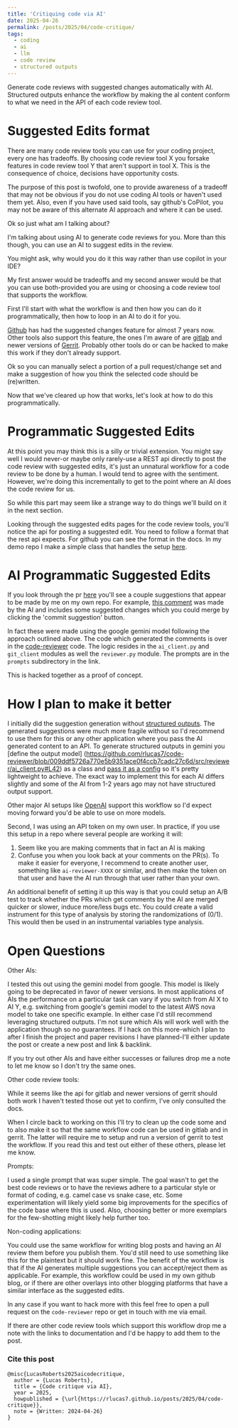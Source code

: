 ```yaml
---
title: 'Critiquing code via AI'
date: 2025-04-26
permalink: /posts/2025/04/code-critique/
tags:
  - coding
  - ai
  - llm
  - code review
  - structured outputs
---
```


Generate code reviews with suggested changes automatically with AI.
Structured outputs enhance the workflow by making the aI content conform to
what we need in the API of each code review tool.

Suggested Edits format
======

There are many code review tools you can use for your coding project, every one
has tradeoffs.
By choosing code review tool X you forsake features in code review tool Y that
aren't support in tool X.
This is the consequence of choice, decisions have opportunity costs.

The purpose of this post is twofold, one to provide awareness of a tradeoff that
may not be obvious if you do not use coding AI tools or haven't used them yet.
Also, even if you have used said tools, say github's CoPilot, you may not be
aware of this alternate AI approach and where it can be used.

Ok so just what am I talking about?

I'm talking about using AI to generate code reviews for you. More than this
though, you can use an AI to suggest edits in the review.

You might ask, why would you do it this way rather than use copilot in your IDE?

My first answer would be tradeoffs and my second answer would be that you can
use both-provided you are using or choosing a code review tool that supports the
workflow.

First I'll start with what the workflow is and then how you can do it
programmatically, then how to loop in an AI to do it for you.

[Github](https://github.blog/changelog/2018-10-16-suggested-changes/) has had
the suggested changes feature for almost 7 years now. Other tools also support
this feature, the ones I'm aware of are
[gitlab](https://docs.gitlab.com/api/suggestions/) and newer versions of
[Gerrit](https://gerrit-review.googlesource.com/Documentation/user-suggest-edits.html).
Probably other tools do or can be hacked to make this work if they don't
already support.

Ok so you can manually select a portion of a pull request/change set and make
a suggestion of how you think the selected code should be (re)written.

Now that we've cleared up how that works, let's look at how to do this
programmatically.

Programmatic Suggested Edits
======

At this point you may think this is a silly or trivial extension. You might say
well I would never-or maybe only rarely-use a REST api directly to post the
code review with suggested edits, it's just an unnatural workflow for a code
review to be done by a human. I would tend to agree with the sentiment.
However, we're doing this incrementally to get to the point where an AI does
the code review for us.

So while this part may seem like a strange way to do things we'll build on it
in the next section.

Looking through the suggested edits pages for the code review tools, you'll
notice the api for posting a suggested edit. You need to follow a format that
the rest api expects. For github you can see the format in the docs. In my demo
repo I make a simple class that handles the setup
[here](https://github.com/rlucas7/code-reviewer/blob/009ddf5726a770e5b9351ace0f4ccb7cadc27c6d/src/reviewer/ai_client.py#L42).


AI Programmatic Suggested Edits
======

If you look through the pr [here](https://github.com/rlucas7/suggerere/pull/1)
you'll see a couple suggestions that appear to be made by me on my own repo.
For example, [this comment](https://github.com/rlucas7/suggerere/pull/1#discussion_r1986436865)
was made by the AI and includes some suggested changes which you could merge by clicking the 'commit suggestion' button.

<TODO add screenshot>

In fact these were made using the google gemini model following the approach
outlined above. The code which generated the comments is over in the
[code-reviewer](https://github.com/rlucas7/code-reviewer/tree/main/src/reviewer)
code. The logic resides in the `ai_client.py` and `git_client` modules as well
the `reviewer.py` module. The prompts are in the `prompts`
subdirectory in the link.

This is hacked together as a proof of concept.

How I plan to make it better
======

I initially did the suggestion generation without
[structured outputs](https://ai.google.dev/gemini-api/docs/structured-output?lang=python).
The generated suggestions were much more fragile without so I'd recommend to use
them for this or any other application where you pass the AI generated content
to an API. To generate structured outputs in gemini you [define the output model]
(https://github.com/rlucas7/code-reviewer/blob/009ddf5726a770e5b9351ace0f4ccb7cadc27c6d/src/reviewer/ai_client.py#L42) as a
class and [pass it as a config](https://github.com/rlucas7/code-reviewer/blob/009ddf5726a770e5b9351ace0f4ccb7cadc27c6d/src/reviewer/ai_client.py#L79)
so it's pretty lightweight to achieve. The exact way to implement this for each
AI differs slightly and some of the AI from 1-2 years ago may not have structured output support.

Other major AI setups like [OpenAI](https://platform.openai.com/docs/guides/structured-outputs?api-mode=responses)
support this workflow so I'd expect moving forward you'd be able to use on more models.


Second, I was using an API token on my own user. In practice, if you use this
setup in a repo where several people are working it will:
1. Seem like you are making comments that in fact an AI is making
2. Confuse you when you look back at your comments on the PR(s).
To make it easier for everyone, I recommend to create another user, something
like `ai-reviewer-XXXX` or similar, and then make the token on that user and
have the AI run through that user rather than your own.

An additional benefit of setting it up this way is that you could setup an A/B
test to track whether the PRs which get comments by the AI are merged quicker
or slower, induce more/less bugs etc. You could create a valid instrument for
this type of analysis by storing the randomizations of (0/1). This would then
be used in an instrumental variables type analysis.

Open Questions
======

Other AIs:

I tested this out using the gemini model from google. This model is
likely going to be deprecated in favor of newer versions. In most applications
of AIs the performance on a particular task can vary if you switch from AI X to
AI Y, e.g. switching from google's gemini model to the latest AWS nova model to
take one specific example. In either case I'd still recommend leveraging
structured outputs. I'm not sure which AIs will work well with the application
though so no guarantees. If I hack on this more-which I plan to after I finish
the project and paper revisions I have planned-I'll either update the post or
create a new post and link & backlink.

If you try out other AIs and have either successes or failures drop me a note to
let me know so I don't try the same ones.


Other code review tools:

While it seems like the api for gitlab and newer versions of gerrit should both
work I haven't tested those out yet to confirm, I've only consulted the docs.

When I circle back to working on this I'll try to clean up the code some and to
also make it so that the same workflow code can be used in gitlab and in gerrit.
The latter will require me to setup and run a version of gerrit to test the
workflow. If you read this and test out either of these others, please let me
know.


Prompts:

I used a single prompt that was super simple. The goal wasn't to get the best
code reviews or to have the reviews adhere to a particular style or format of
coding, e.g. camel case vs snake case, etc. Some experimentation will likely
yield some big improvements for the specifics of the code base where this is
used. Also, choosing better or more exemplars for the few-shotting might likely
help further too.


Non-coding applications:

You could use the same workflow for writing blog posts and having an AI review
them before you publish them. You'd still need to use something like this for
the plaintext but it should work fine. The benefit of the workflow is that if
the AI generates multiple suggestions you can accept/reject them as applicable.
For example, this workflow could be used in my own github blog, or if there are
other overlays into other blogging platforms that have a similar interface as
the suggested edits.

In any case if you want to hack more with this feel free to open a pull request
on the `code-reviewer` repo or get in touch with me via email.

If there are other code review tools which support this workflow drop me a
note with the links to documentation and I'd be happy to add them to the post.


### Cite this post

```
@misc{LucasRoberts2025aicodecritique,
  author = {Lucas Roberts},
  title = {Code critique via AI},
  year = 2025,
  howpublished = {\url{https://rlucas7.github.io/posts/2025/04/code-critique}},
  note = {Written: 2024-04-26}
}
```

